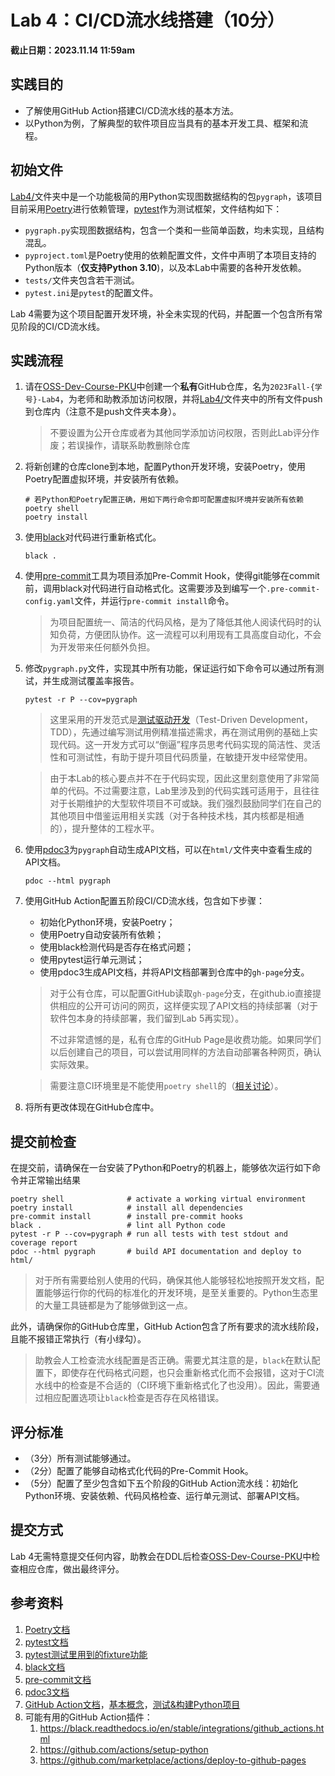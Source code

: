 # Lab 4：CI/CD流水线搭建（10分）

**截止日期：2023.11.14 11:59am**

## 实践目的

* 了解使用GitHub Action搭建CI/CD流水线的基本方法。
* 以Python为例，了解典型的软件项目应当具有的基本开发工具、框架和流程。

## 初始文件

[Lab4/](Lab4/)文件夹中是一个功能极简的用Python实现图数据结构的包`pygraph`，该项目目前采用[Poetry](https://python-poetry.org/)进行依赖管理，[pytest](https://docs.pytest.org/en/7.1.x/)作为测试框架，文件结构如下：

* `pygraph.py`实现图数据结构，包含一个类和一些简单函数，均未实现，且结构混乱。
* `pyproject.toml`是Poetry使用的依赖配置文件，文件中声明了本项目支持的Python版本（**仅支持Python 3.10**)，以及本Lab中需要的各种开发依赖。
* `tests/`文件夹包含若干测试。
* `pytest.ini`是`pytest`的配置文件。

Lab 4需要为这个项目配置开发环境，补全未实现的代码，并配置一个包含所有常见阶段的CI/CD流水线。

## 实践流程

1. 请在[OSS-Dev-Course-PKU](https://github.com/OSS-Dev-Course-PKU)中创建一个**私有**GitHub仓库，名为`2023Fall-{学号}-Lab4`，为老师和助教添加访问权限，并将[Lab4/](Lab4/)文件夹中的所有文件push到仓库内（注意不是push文件夹本身）。

    > 不要设置为公开仓库或者为其他同学添加访问权限，否则此Lab评分作废；若误操作，请联系助教删除仓库

2. 将新创建的仓库clone到本地，配置Python开发环境，安装Poetry，使用Poetry配置虚拟环境，并安装所有依赖。

    ```shell script
    # 若Python和Poetry配置正确，用如下两行命令即可配置虚拟环境并安装所有依赖
    poetry shell
    poetry install
    ```

3. 使用[black](https://black.readthedocs.io/en/stable/)对代码进行重新格式化。

    ```shell script
    black .
    ```

4. 使用[pre-commit](https://pre-commit.com/)工具为项目添加Pre-Commit Hook，使得git能够在commit前，调用black对代码进行自动格式化。这需要涉及到编写一个`.pre-commit-config.yaml`文件，并运行`pre-commit install`命令。

    > 为项目配置统一、简洁的代码风格，是为了降低其他人阅读代码时的认知负荷，方便团队协作。这一流程可以利用现有工具高度自动化，不会为开发带来任何额外负担。

5. 修改`pygraph.py`文件，实现其中所有功能，保证运行如下命令可以通过所有测试，并生成测试覆盖率报告。

    ```shell script
    pytest -r P --cov=pygraph
    ```

    > 这里采用的开发范式是[测试驱动开发](https://en.wikipedia.org/wiki/Test-driven_development)（Test-Driven Development，TDD），先通过编写测试用例精准描述需求，再在测试用例的基础上实现代码。这一开发方式可以“倒逼”程序员思考代码实现的简洁性、灵活性和可测试性，有助于提升项目代码质量，在敏捷开发中经常使用。

    > 由于本Lab的核心要点并不在于代码实现，因此这里刻意使用了非常简单的代码。不过需要注意，Lab里涉及到的代码实践可适用于，且往往对于长期维护的大型软件项目不可或缺。我们强烈鼓励同学们在自己的其他项目中借鉴运用相关实践（对于各种技术栈，其内核都是相通的），提升整体的工程水平。

6. 使用[pdoc3](https://pdoc3.github.io/pdoc/)为`pygraph`自动生成API文档，可以在`html/`文件夹中查看生成的API文档。

    ```shell script
    pdoc --html pygraph
    ```

7. 使用GitHub Action配置五阶段CI/CD流水线，包含如下步骤：

    * 初始化Python环境，安装Poetry；
    * 使用Poetry自动安装所有依赖；
    * 使用black检测代码是否存在格式问题；
    * 使用pytest运行单元测试；
    * 使用pdoc3生成API文档，并将API文档部署到仓库中的`gh-page`分支。

    > 对于公有仓库，可以配置GitHub读取`gh-page`分支，在github.io直接提供相应的公开可访问的网页，这样便实现了API文档的持续部署（对于软件包本身的持续部署，我们留到Lab 5再实现）。
    >
    > 不过非常遗憾的是，私有仓库的GitHub Page是收费功能。如果同学们以后创建自己的项目，可以尝试用同样的方法自动部署各种网页，确认实际效果。

    > 需要注意CI环境里是不能使用`poetry shell`的（[相关讨论](https://github.com/python-poetry/poetry/discussions/3526)）。

8. 将所有更改体现在GitHub仓库中。

## 提交前检查

在提交前，请确保在一台安装了Python和Poetry的机器上，能够依次运行如下命令并正常输出结果

```shell script
poetry shell              # activate a working virtual environment
poetry install            # install all dependencies
pre-commit install        # install pre-commit hooks
black .                   # lint all Python code
pytest -r P --cov=pygraph # run all tests with test stdout and coverage report
pdoc --html pygraph       # build API documentation and deploy to html/
``` 

> 对于所有需要给别人使用的代码，确保其他人能够轻松地按照开发文档，配置能够运行你的代码的标准化的开发环境，是至关重要的。Python生态里的大量工具链都是为了能够做到这一点。

此外，请确保你的GitHub仓库里，GitHub Action包含了所有要求的流水线阶段，且能不报错正常执行（有小绿勾）。

> 助教会人工检查流水线配置是否正确。需要尤其注意的是，`black`在默认配置下，即使存在代码格式问题，也只会重新格式化而不会报错，这对于CI流水线中的检查是不合适的（CI环境下重新格式化了也没用）。因此，需要通过相应配置选项让`black`检查是否存在风格错误。

## 评分标准

- （3分）所有测试能够通过。
- （2分）配置了能够自动格式化代码的Pre-Commit Hook。
- （5分）配置了至少包含如下五个阶段的GitHub Action流水线：初始化Python环境、安装依赖、代码风格检查、运行单元测试、部署API文档。

## 提交方式

Lab 4无需特意提交任何内容，助教会在DDL后检查[OSS-Dev-Course-PKU](https://github.com/OSS-Dev-Course-PKU)中检查相应仓库，做出最终评分。

## 参考资料

1. [Poetry文档](https://python-poetry.org/docs/)
2. [pytest文档](https://docs.pytest.org/en/7.1.x/getting-started.html)
3. [pytest测试里用到的fixture功能](https://docs.pytest.org/en/6.2.x/fixture.html)
4. [black文档](https://black.readthedocs.io/en/stable/)
5. [pre-commit文档](https://pre-commit.com/)
6. [pdoc3文档](https://pdoc3.github.io/pdoc/)
7. [GitHub Action文档](https://docs.github.com/en/actions)，[基本概念](https://docs.github.com/en/actions/learn-github-actions/understanding-github-actions)，[测试&构建Python项目](https://docs.github.com/en/actions/learn-github-actions/understanding-github-actions)
8. 可能有用的GitHub Action插件：
     1. https://black.readthedocs.io/en/stable/integrations/github_actions.html
     2. https://github.com/actions/setup-python
     3. https://github.com/marketplace/actions/deploy-to-github-pages
